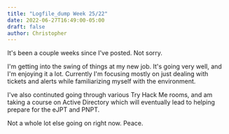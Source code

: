 ```yaml
---
title: "Logfile_dump Week 25/22"
date: 2022-06-27T16:49:00-05:00
draft: false
author: Christopher
---
```

It's been a couple weeks since I've posted. Not sorry.

I'm getting into the swing of things at my new job. It's going very well, and I'm enjoying it a lot. Currently I'm focusing mostly on just dealing with tickets and alerts while familiarizing myself with the environment. 

I've also continuted going through various Try Hack Me rooms, and am taking a course on Active Directory which will eventually lead to helping prepare for the eJPT and PNPT.

Not a whole lot else going on right now. Peace.
